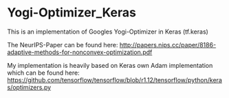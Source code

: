 # Yogi-Optimizer_Keras
This is an implementation of Googles Yogi-Optimizer in Keras (tf.keras)

The NeurIPS-Paper can be found here: http://papers.nips.cc/paper/8186-adaptive-methods-for-nonconvex-optimization.pdf

My implementation is heavily based on Keras own Adam implementation which can be found here: https://github.com/tensorflow/tensorflow/blob/r1.12/tensorflow/python/keras/optimizers.py
